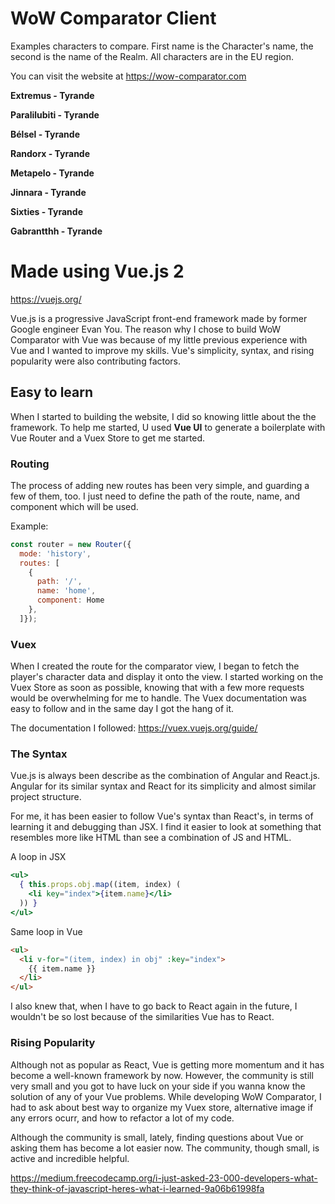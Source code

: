 # WoW Comparator Client

Examples characters to compare. First name is the Character's name, the second is the name of the Realm. 
All characters are in the EU region.

You can visit the website at https://wow-comparator.com

**Extremus - Tyrande**

**Paralilubiti - Tyrande**

**Bélsel - Tyrande**

**Randorx - Tyrande**

**Metapelo - Tyrande**

**Jinnara - Tyrande**

**Sixties - Tyrande**

**Gabrantthh - Tyrande**

# Made using Vue.js 2

https://vuejs.org/

Vue.js is a progressive JavaScript front-end framework made by former Google engineer Evan You. The reason why I chose to build WoW Comparator with Vue was because of my little previous experience with Vue and I wanted to improve my skills. Vue's simplicity, syntax, and rising popularity were also contributing factors.

## Easy to learn

When I started to building the website, I did so knowing little about the the framework. To help me started, U used **Vue UI** to generate a boilerplate with Vue Router and a Vuex Store to get me started.

### __Routing__
The process of adding new routes has been very simple, and guarding a few of them, too. I just need to define the path of the route, name, and component which will be used.

Example: 
```javascript
const router = new Router({
  mode: 'history',
  routes: [
    {
      path: '/',
      name: 'home',
      component: Home
    },
  ]});
```

### __Vuex__
When I created the route for the comparator view, I began to fetch the player's character data and display it onto the view. I started working on the Vuex Store as soon as possible, knowing that with a few more requests would be overwhelming for me to handle. The Vuex documentation was easy to follow and in the same day I got the hang of it.

The documentation I followed: https://vuex.vuejs.org/guide/

### The Syntax

Vue.js is always been describe as the combination of Angular and React.js. Angular for its similar syntax and React for its simplicity and almost similar project structure.

For me, it has been easier to follow Vue's syntax than React's, in terms of learning it and debugging than JSX. I find it easier to look at something that resembles more like HTML than see a combination of JS and HTML.

A loop in JSX
```jsx
<ul>
  { this.props.obj.map((item, index) (
    <li key="index">{item.name}</li>
  )) }
</ul>
``` 

Same loop in Vue
```html
<ul>
  <li v-for="(item, index) in obj" :key="index">
    {{ item.name }}
  </li>
</ul>
```

I also knew that, when I have to go back to React again in the future, I wouldn't be so lost because of the similarities Vue has to React.

### Rising Popularity

Although not as popular as React, Vue is getting more momentum and it has become a well-known framework by now. However, the community is still very small and you got to have luck on your side if you wanna know the solution of any of your Vue problems. While developing WoW Comparator, I had to ask about best way to organize my Vuex store, alternative image if any errors ocurr, and how to refactor a lot of my code.

Although the community is small, lately, finding questions about Vue or asking them has become a lot easier now. The community, though small, is active and incredible helpful. 

https://medium.freecodecamp.org/i-just-asked-23-000-developers-what-they-think-of-javascript-heres-what-i-learned-9a06b61998fa






